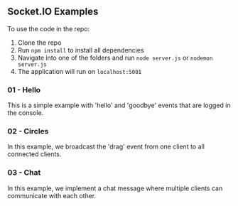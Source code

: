 ## Socket.IO Examples

To use the code in the repo:

1. Clone the repo
2. Run `npm install` to install all dependencies
3. Navigate into one of the folders and run `node server.js` or `nodemon server.js`
4. The application will run on `localhost:5001`

### 01 - Hello

This is a simple example with 'hello' and 'goodbye' events that are logged in the console.

### 02 - Circles

In this example, we broadcast the 'drag' event from one client to all connected clients.

### 03 - Chat

In this example, we implement a chat message where multiple clients can communicate with each other.
